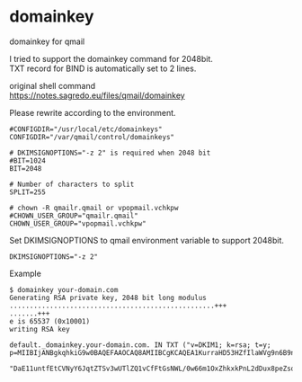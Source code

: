 # domainkey
domainkey for qmail

I tried to support the domainkey command for 2048bit.  
TXT record for BIND is automatically set to 2 lines.

original shell command  
https://notes.sagredo.eu/files/qmail/domainkey  

Please rewrite according to the environment.
```
#CONFIGDIR="/usr/local/etc/domainkeys"
CONFIGDIR="/var/qmail/control/domainkeys"

# DKIMSIGNOPTIONS="-z 2" is required when 2048 bit
#BIT=1024
BIT=2048

# Number of characters to split
SPLIT=255

# chown -R qmailr.qmail or vpopmail.vchkpw
#CHOWN_USER_GROUP="qmailr.qmail"
CHOWN_USER_GROUP="vpopmail.vchkpw"
```

Set DKIMSIGNOPTIONS to qmail environment variable to support 2048bit.
```
DKIMSIGNOPTIONS="-z 2"
```

Example
```
$ domainkey your-domain.com
Generating RSA private key, 2048 bit long modulus
...................................................+++
.......+++
e is 65537 (0x10001)
writing RSA key

default._domainkey.your-domain.com. IN TXT ("v=DKIM1; k=rsa; t=y; p=MIIBIjANBgkqhkiG9w0BAQEFAAOCAQ8AMIIBCgKCAQEA1KurraHD53HZfIlaWVg9n6B9nzc7FCxUm7A5Mq8jMS+hP6EABPAQeBqnv3w8AE2/OQ+l5o0y4FLx/GV0HJNMxY+0pdbSTmCbChPo6fqypifwwI8+M2PUCnSKqLW9RR3wHOclL3yfe0npLNQe/roMatnXrndtmXNc8rabjZKmgOarjTxFYt/p5oCzm8Pm"
        "DaE11untfEtCVNyY6JqtZTSv3wUTlZQ1vCfFtGsNWL/0w66m1OxZhkxkPnL2dDux8peZso68pEngzEIVY3pE0b0xudfQSBBsZ/L7knAS99IIVWYbNWwxvveS2uNs6lVLMnLOSlkDhFgQod3ri2qjVcPZnwIDAQAB")
        
```
